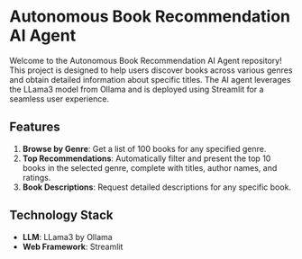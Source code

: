 # Autonomous Book Recommendation AI Agent

Welcome to the Autonomous Book Recommendation AI Agent repository! This project is designed to help users discover books across various genres and obtain detailed information about specific titles. The AI agent leverages the LLama3 model from Ollama and is deployed using Streamlit for a seamless user experience.

## Features

1. **Browse by Genre**: Get a list of 100 books for any specified genre.
2. **Top Recommendations**: Automatically filter and present the top 10 books in the selected genre, complete with titles, author names, and ratings.
3. **Book Descriptions**: Request detailed descriptions for any specific book.

## Technology Stack

- **LLM**: LLama3 by Ollama
- **Web Framework**: Streamlit

